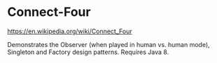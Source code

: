 # Connect-Four
https://en.wikipedia.org/wiki/Connect_Four

Demonstrates the Observer (when played in human vs. human mode), Singleton and Factory design patterns. Requires Java 8.
